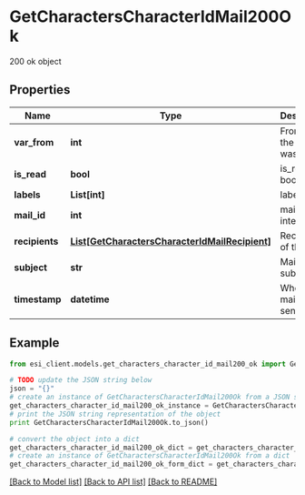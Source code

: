 # GetCharactersCharacterIdMail200Ok

200 ok object

## Properties

Name | Type | Description | Notes
------------ | ------------- | ------------- | -------------
**var_from** | **int** | From whom the mail was sent | [optional] 
**is_read** | **bool** | is_read boolean | [optional] 
**labels** | **List[int]** | labels array | [optional] 
**mail_id** | **int** | mail_id integer | [optional] 
**recipients** | [**List[GetCharactersCharacterIdMailRecipient]**](GetCharactersCharacterIdMailRecipient.md) | Recipients of the mail | [optional] 
**subject** | **str** | Mail subject | [optional] 
**timestamp** | **datetime** | When the mail was sent | [optional] 

## Example

```python
from esi_client.models.get_characters_character_id_mail200_ok import GetCharactersCharacterIdMail200Ok

# TODO update the JSON string below
json = "{}"
# create an instance of GetCharactersCharacterIdMail200Ok from a JSON string
get_characters_character_id_mail200_ok_instance = GetCharactersCharacterIdMail200Ok.from_json(json)
# print the JSON string representation of the object
print GetCharactersCharacterIdMail200Ok.to_json()

# convert the object into a dict
get_characters_character_id_mail200_ok_dict = get_characters_character_id_mail200_ok_instance.to_dict()
# create an instance of GetCharactersCharacterIdMail200Ok from a dict
get_characters_character_id_mail200_ok_form_dict = get_characters_character_id_mail200_ok.from_dict(get_characters_character_id_mail200_ok_dict)
```
[[Back to Model list]](../README.md#documentation-for-models) [[Back to API list]](../README.md#documentation-for-api-endpoints) [[Back to README]](../README.md)



